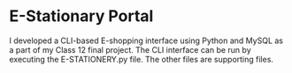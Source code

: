 # E-Stationary Portal

I developed a CLI-based E-shopping interface using Python and MySQL as a part of my Class 12 final project. The CLI interface can be run by executing the E-STATIONERY.py file. The other files are supporting files.
